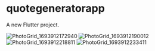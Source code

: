 # quotegeneratorapp

A new Flutter project.

![PhotoGrid_1693912172940](https://github.com/Alyaatalaat28/QuoteMuse/assets/78979377/af331b6c-206b-4cdc-8271-b3290718f26f)
![PhotoGrid_1693912190012](https://github.com/Alyaatalaat28/QuoteMuse/assets/78979377/fd522a91-f4d1-4501-81c7-bbbe56eb16ff)
![PhotoGrid_1693912218811](https://github.com/Alyaatalaat28/QuoteMuse/assets/78979377/6e98c9df-e03a-4700-a4f5-ef58d45bb837)
![PhotoGrid_1693912233411](https://github.com/Alyaatalaat28/QuoteMuse/assets/78979377/f280d404-00ea-4d0b-95c4-8cd6939b8933)

